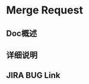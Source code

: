 # Merge Request
<!--请按要求填写Merge Request模板，详细说明新增内容, 支持Markdown语法和格式-->

## Doc概述
<!--请在此注释之后添加当前Merge Request新增或修改Doc的简要描述-->

## 详细说明
<!--请在此注释之后描述当前Merge Request新增或修改Doc的详细说明，例如增加或修改了什么功能的文档内容等修改详情-->

## JIRA BUG Link
<!--请提供JIRA BUG链接，如没有可不填-->
